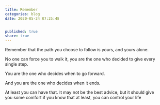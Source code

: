 ```yaml
---
title: Remember
categories: blog
date: 2020-05-24 07:25:48


published: true
share: true
---
```

Remember that the path you choose to follow is yours, and yours alone.

No one can force you to walk it, you are the one who decided to give every single step.

You are the one who decides when to go forward.

And you are the one who decides when it ends.

At least you can have that. It may not be the best advice, but it should give you some comfort if you know that at least, you can control your life
